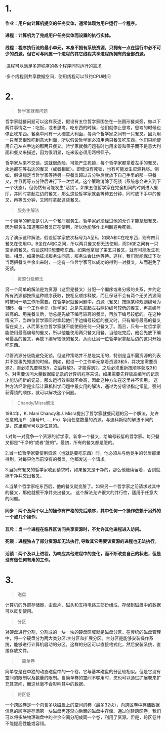 # 1.

#### 作业：用户向计算机提交的任务实体，通常体现为用户运行一个程序。

#### 进程：计算机为了完成用户任务实体而设置的执行实体。

#### 线程：程序执行流的最小单元，本身不拥有系统资源，只拥有一点在运行中必不可少的资源，但它可与同属一个进程的其它线程共享进程所拥有的全部资源。

·进程可以满足多道程序的各个程序同时运行的需求

·多个线程则共享数据空间，使用线程可以节约CPU时间
# 2.
> 哲学家就餐问题

哲学家就餐问题可以这样表述，假设有五位哲学家围坐在一张圆形餐桌旁，做以下两件事情之一：吃饭，或者思考。吃东西的时候，他们就停止思考，思考的时候也停止吃东西。餐桌中间有一大碗意大利面，每两个哲学家之间有一只餐叉。因为用一只餐叉很难吃到意大利面，所以假设哲学家必须用两只餐叉吃东西。他们只能使用自己左右手边的那两只餐叉。哲学家就餐问题有时也用米饭和筷子而不是意大利面和餐叉来描述，因为很明显，吃米饭必须用两根筷子。

哲学家从来不交谈，这就很危险，可能产生死锁，每个哲学家都拿着左手的餐叉，永远都在等右边的餐叉（或者相反）。即使没有死锁，也有可能发生资源耗尽。例如，假设规定当哲学家等待另一只餐叉超过五分钟后就放下自己手里的那一只餐叉，并且再等五分钟后进行下一次尝试。这个策略消除了死锁（系统总会进入到下一个状态），但仍然有可能发生“活锁”。如果五位哲学家在完全相同的时刻进入餐厅，并同时拿起左边的餐叉，那么这些哲学家就会等待五分钟，同时放下手中的餐叉，再等五分钟，又同时拿起这些餐叉。
> 服务生解法 

一个简单的解法是引入一个餐厅服务生，哲学家必须经过他的允许才能拿起餐叉。因为服务生知道哪只餐叉正在使用，所以他能够作出判断避免死锁。

为了演示这种解法，假设哲学家依次标号为A至E。如果A和C在吃东西，则有四只餐叉在使用中。B坐在A和C之间，所以两只餐叉都无法使用，而D和E之间有一只空余的餐叉。假设这时D想要吃东西。如果他拿起了第五只餐叉，就有可能发生死锁。相反，如果他征求服务生同意，服务生会让他等待。这样，我们就能保证下次当两把餐叉空余出来时，一定有一位哲学家可以成功的得到一对餐叉，从而避免了死锁。
> 资源分级解法

另一个简单的解法是为资源（这里是餐叉）分配一个偏序或者分级的关系，并约定所有资源都按照这种顺序获取，按相反顺序释放，而且保证不会有两个无关资源同时被同一项工作所需要。在哲学家就餐问题中，资源（餐叉）按照某种规则编号为1至5，每一个工作单元（哲学家）总是先拿起左右两边编号较低的餐叉，再拿编号较高的。用完餐叉后，他总是先放下编号较高的餐叉，再放下编号较低的。在这种情况下，当四位哲学家同时拿起他们手边编号较低的餐叉时，只有编号最高的餐叉留在桌上，从而第五位哲学家就不能使用任何一只餐叉了。而且，只有一位哲学家能使用最高编号的餐叉，所以他能使用两只餐叉用餐。当他吃完后，他会先放下编号最高的餐叉，再放下编号较低的餐叉，从而让另一位哲学家拿起后边的这只开始吃东西。

尽管资源分级能避免死锁，但这种策略并不总是实用的，特别是当所需资源的列表并不是事先知道的时候。例如，假设一个工作单元拿着资源3和5，并决定需要资源2，则必须先要释放5，之后释放3，才能得到2，之后必须重新按顺序获取3和5。对需要访问大量数据库记录的计算机程序来说，如果需要先释放高编号的记录才能访问新的记录，那么运行效率就不会高，因此这种方法在这里并不实用。
这种方法经常是实际计算机科学问题中最实用的解法，通过为分级锁指定常量，强制获得锁的顺序，就可以解决这个问题。
> Chandy/Misra解法

1984年，K. Mani Chandy和J. Misra提出了哲学家就餐问题的另一个解法，允许任意的用户（编号P1, ..., Pn）争用任意数量的资源。与迪科斯彻的解法不同的是，这里编号可以是任意的。

1.对每一对竞争一个资源的哲学家，新拿一个餐叉，给编号较低的哲学家。每只餐叉都是“干净的”或者“脏的”。最初，所有的餐叉都是脏的。

2.当一位哲学家要使用资源（也就是要吃东西）时，他必须从与他竞争的邻居那里得到。对每只他当前没有的餐叉，他都发送一个请求。

3.当拥有餐叉的哲学家收到请求时，如果餐叉是干净的，那么他继续留着，否则就擦干净并交出餐叉。

4.当某个哲学家吃东西后，他的餐叉就变脏了。如果另一个哲学家之前请求过其中的餐叉，那他就擦干净并交出餐叉。
这个解法允许很大的并行性，适用于任意大的问题。

#### 同步：两个及两个以上的操作有严格的先后顺序，其中任何一个操作依赖于另外的一个或几个操作。

#### 互斥：当一个进程在临界区访问共享资源时，不允许其他进程进入访问。

#### 死锁：进程独占了部分资源却无法执行, 导致其它需要该资源的进程也无法执行。

#### 活锁：两个及以上进程，为响应其他进程中的变化，而不断改变自己的状态，但是没有做任何有用的工作。

# 3.

> 磁盘

计算机的外部存储器，由盘片、磁头和支持电路三部份组成，存储到磁盘中的数据可以反复使用。

> 分区

对硬盘进行分割，分割成的一块一块的硬盘区域就是磁盘分区。在传统的磁盘管理中，将一个硬盘分为两大类分区:主分区和扩展分区。主分区是能够安装操作系统，能够进行计算机启动的分区，这样的分区可以直接格式化，然后安装系统，直接存放文件。
>　简单卷

简单卷是在单独的动态磁盘中的一个卷，它与基本磁盘的分区较相似。但是它没有空间的限制以及数量的限制。当简单卷的空间不够用时，您也可以通过扩展卷来扩充其空间，而这丝毫不会影响其中的数据。

> 跨区卷

一个跨区卷是一个包含多块磁盘上的空间的卷（最多32块），向跨区卷中存储数据信息的顺序是存满第一块磁盘再逐渐向后面的磁盘中存储。通过创建跨区卷，我们可以将多块物理磁盘中的空余空间分配成同一个卷，利用了资源。但是，跨区卷并不能提高性能或容错。